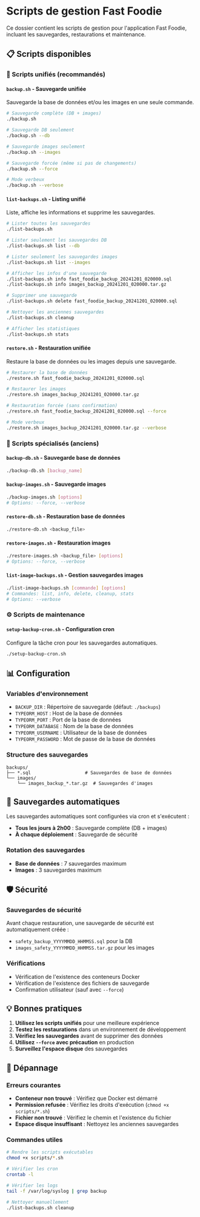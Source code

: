 # Scripts de gestion Fast Foodie

Ce dossier contient les scripts de gestion pour l'application Fast Foodie, incluant les sauvegardes, restaurations et maintenance.

## 📋 Scripts disponibles

### 🔄 Scripts unifiés (recommandés)

#### `backup.sh` - Sauvegarde unifiée

Sauvegarde la base de données et/ou les images en une seule commande.

```bash
# Sauvegarde complète (DB + images)
./backup.sh

# Sauvegarde DB seulement
./backup.sh --db

# Sauvegarde images seulement
./backup.sh --images

# Sauvegarde forcée (même si pas de changements)
./backup.sh --force

# Mode verbeux
./backup.sh --verbose
```

#### `list-backups.sh` - Listing unifié

Liste, affiche les informations et supprime les sauvegardes.

```bash
# Lister toutes les sauvegardes
./list-backups.sh

# Lister seulement les sauvegardes DB
./list-backups.sh list --db

# Lister seulement les sauvegardes images
./list-backups.sh list --images

# Afficher les infos d'une sauvegarde
./list-backups.sh info fast_foodie_backup_20241201_020000.sql
./list-backups.sh info images_backup_20241201_020000.tar.gz

# Supprimer une sauvegarde
./list-backups.sh delete fast_foodie_backup_20241201_020000.sql

# Nettoyer les anciennes sauvegardes
./list-backups.sh cleanup

# Afficher les statistiques
./list-backups.sh stats
```

#### `restore.sh` - Restauration unifiée

Restaure la base de données ou les images depuis une sauvegarde.

```bash
# Restaurer la base de données
./restore.sh fast_foodie_backup_20241201_020000.sql

# Restaurer les images
./restore.sh images_backup_20241201_020000.tar.gz

# Restauration forcée (sans confirmation)
./restore.sh fast_foodie_backup_20241201_020000.sql --force

# Mode verbeux
./restore.sh images_backup_20241201_020000.tar.gz --verbose
```

### 🔧 Scripts spécialisés (anciens)

#### `backup-db.sh` - Sauvegarde base de données

```bash
./backup-db.sh [backup_name]
```

#### `backup-images.sh` - Sauvegarde images

```bash
./backup-images.sh [options]
# Options: --force, --verbose
```

#### `restore-db.sh` - Restauration base de données

```bash
./restore-db.sh <backup_file>
```

#### `restore-images.sh` - Restauration images

```bash
./restore-images.sh <backup_file> [options]
# Options: --force, --verbose
```

#### `list-image-backups.sh` - Gestion sauvegardes images

```bash
./list-image-backups.sh [commande] [options]
# Commandes: list, info, delete, cleanup, stats
# Options: --verbose
```

### ⚙️ Scripts de maintenance

#### `setup-backup-cron.sh` - Configuration cron

Configure la tâche cron pour les sauvegardes automatiques.

```bash
./setup-backup-cron.sh
```

## 📊 Configuration

### Variables d'environnement

- `BACKUP_DIR` : Répertoire de sauvegarde (défaut: `./backups`)
- `TYPEORM_HOST` : Host de la base de données
- `TYPEORM_PORT` : Port de la base de données
- `TYPEORM_DATABASE` : Nom de la base de données
- `TYPEORM_USERNAME` : Utilisateur de la base de données
- `TYPEORM_PASSWORD` : Mot de passe de la base de données

### Structure des sauvegardes

```
backups/
├── *.sql                    # Sauvegardes de base de données
└── images/
    └── images_backup_*.tar.gz  # Sauvegardes d'images
```

## 🔄 Sauvegardes automatiques

Les sauvegardes automatiques sont configurées via cron et s'exécutent :

- **Tous les jours à 2h00** : Sauvegarde complète (DB + images)
- **À chaque déploiement** : Sauvegarde de sécurité

### Rotation des sauvegardes

- **Base de données** : 7 sauvegardes maximum
- **Images** : 3 sauvegardes maximum

## 🛡️ Sécurité

### Sauvegardes de sécurité

Avant chaque restauration, une sauvegarde de sécurité est automatiquement créée :

- `safety_backup_YYYYMMDD_HHMMSS.sql` pour la DB
- `images_safety_YYYYMMDD_HHMMSS.tar.gz` pour les images

### Vérifications

- Vérification de l'existence des conteneurs Docker
- Vérification de l'existence des fichiers de sauvegarde
- Confirmation utilisateur (sauf avec `--force`)

## 💡 Bonnes pratiques

1. **Utilisez les scripts unifiés** pour une meilleure expérience
2. **Testez les restaurations** dans un environnement de développement
3. **Vérifiez les sauvegardes** avant de supprimer des données
4. **Utilisez `--force` avec précaution** en production
5. **Surveillez l'espace disque** des sauvegardes

## 🚨 Dépannage

### Erreurs courantes

- **Conteneur non trouvé** : Vérifiez que Docker est démarré
- **Permission refusée** : Vérifiez les droits d'exécution (`chmod +x scripts/*.sh`)
- **Fichier non trouvé** : Vérifiez le chemin et l'existence du fichier
- **Espace disque insuffisant** : Nettoyez les anciennes sauvegardes

### Commandes utiles

```bash
# Rendre les scripts exécutables
chmod +x scripts/*.sh

# Vérifier les cron
crontab -l

# Vérifier les logs
tail -f /var/log/syslog | grep backup

# Nettoyer manuellement
./list-backups.sh cleanup
```
